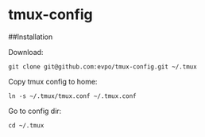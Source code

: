 # tmux-config

##Installation

Download:

    git clone git@github.com:evpo/tmux-config.git ~/.tmux

Copy tmux config to home:

    ln -s ~/.tmux/tmux.conf ~/.tmux.conf

Go to config dir:

    cd ~/.tmux
